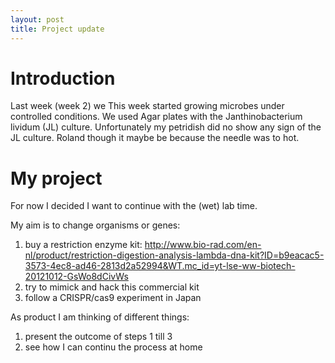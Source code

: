 ```yaml
---
layout: post
title: Project update
---
```


# Introduction

Last week (week 2) we This week started growing microbes under controlled conditions. We used Agar plates with the Janthinobacterium lividum (JL) culture. Unfortunately my petridish did no show any sign of the JL culture. Roland though it maybe be because the needle was to hot.

# My project

For now I decided I want to continue with the (wet) lab time.

My aim is to change organisms or genes:
1) buy a restriction enzyme kit: <http://www.bio-rad.com/en-nl/product/restriction-digestion-analysis-lambda-dna-kit?ID=b9eacac5-3573-4ec8-ad46-2813d2a52994&WT.mc_id=yt-lse-ww-biotech-20121012-GsWo8dCivWs> 
2) try to mimick and hack this commercial kit
3) follow a CRISPR/cas9 experiment in Japan 

As product I am thinking of different things:
1) present the outcome of steps 1 till 3
2) see how I can continu the process at home

